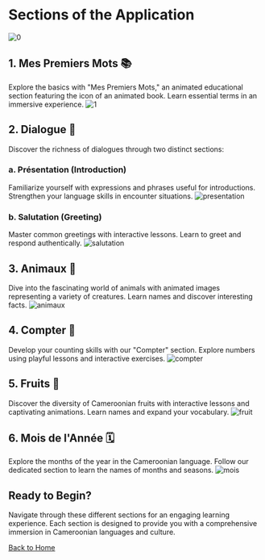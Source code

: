 # Sections of the Application
![0](https://github.com/noungajo/reenamouna/assets/74459608/f08ddb97-ac73-4aff-ac9c-cc517f6d33cf)

## 1. Mes Premiers Mots 📚

Explore the basics with "Mes Premiers Mots," an animated educational section featuring the icon of an animated book. Learn essential terms in an immersive experience.
![1](https://github.com/noungajo/reenamouna/assets/74459608/982c83f2-a13b-4eee-9367-7c0aec6c54c8)

## 2. Dialogue 💬

Discover the richness of dialogues through two distinct sections:

### a. Présentation (Introduction)
Familiarize yourself with expressions and phrases useful for introductions. Strengthen your language skills in encounter situations.
![presentation](https://github.com/noungajo/reenamouna/assets/74459608/81db0863-a47a-4e43-bc2e-ef950b21200f)

### b. Salutation (Greeting)
Master common greetings with interactive lessons. Learn to greet and respond authentically.
![salutation](https://github.com/noungajo/reenamouna/assets/74459608/dc43c76f-1214-4b73-9a8f-1a92bcb76ab4)

## 3. Animaux 🦁

Dive into the fascinating world of animals with animated images representing a variety of creatures. Learn names and discover interesting facts.
![animaux](https://github.com/noungajo/reenamouna/assets/74459608/55454533-a2fe-4d07-b9c3-216ccdcc7f7f)

## 4. Compter 🔢

Develop your counting skills with our "Compter" section. Explore numbers using playful lessons and interactive exercises.
![compter](https://github.com/noungajo/reenamouna/assets/74459608/dfaa2146-0793-44a4-9649-b46c3bb5973e)

## 5. Fruits 🍏

Discover the diversity of Cameroonian fruits with interactive lessons and captivating animations. Learn names and expand your vocabulary.
![fruit](https://github.com/noungajo/reenamouna/assets/74459608/3e911c08-6dcc-4bdf-b335-c4b7a1355372)

## 6. Mois de l'Année 🗓️

Explore the months of the year in the Cameroonian language. Follow our dedicated section to learn the names of months and seasons.
![mois](https://github.com/noungajo/reenamouna/assets/74459608/01f0f196-a57a-4221-a330-6f5b6d2adc5b)

## Ready to Begin?

Navigate through these different sections for an engaging learning experience. Each section is designed to provide you with a comprehensive immersion in Cameroonian languages and culture.

[Back to Home](lien_vers_accueil) <!-- Replace "lien_vers_accueil" with the link to the home page -->
